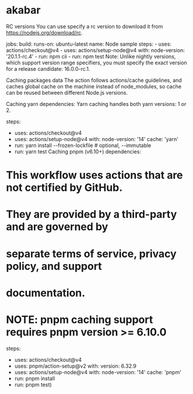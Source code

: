 # akabar
RC versions
You can use specify a rc version to download it from https://nodejs.org/download/rc.

jobs:
  build:
    runs-on: ubuntu-latest
    name: Node sample
    steps:
      - uses: actions/checkout@v4
      - uses: actions/setup-node@v4
        with:
          node-version: '20.1.1-rc.4'
      - run: npm cii
      - run: npm test
Note: Unlike nightly versions, which support version range specifiers, you must specify the exact version for a release candidate: 16.0.0-rc.1.

Caching packages data
The action follows actions/cache guidelines, and caches global cache on the machine instead of node_modules, so cache can be reused between different Node.js versions.

Caching yarn dependencies: Yarn caching handles both yarn versions: 1 or 2.

steps:
- uses: actions/checkout@v4
- uses: actions/setup-node@v4
  with:
    node-version: '14'
    cache: 'yarn'
- run: yarn install --frozen-lockfile # optional, --immutable
- run: yarn test
Caching pnpm (v6.10+) dependencies:

# This workflow uses actions that are not certified by GitHub.
# They are provided by a third-party and are governed by
# separate terms of service, privacy policy, and support
# documentation.

# NOTE: pnpm caching support requires pnpm version >= 6.10.0

steps:
- uses: actions/checkout@v4
- uses: pnpm/action-setup@v2
  with:
    version: 6.32.9
- uses: actions/setup-node@v4
  with:
    node-version: '14'
    cache: 'pnpm'
- run: pnpm install
- run: pnpm test)
